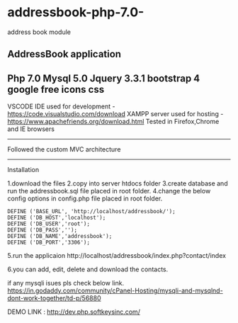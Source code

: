 # addressbook-php-7.0-
address book module 

AddressBook application
-----------------------------------
Php 7.0
Mysql 5.0
Jquery 3.3.1
bootstrap 4
google free icons css
----------------------------------- 
VSCODE IDE used for development - https://code.visualstudio.com/download
XAMPP server used for hosting - https://www.apachefriends.org/download.html
Tested in Firefox,Chrome and IE browsers

----------------------------------

Followed the custom MVC architecture

------------------------------------

Installation

1.download the files
2.copy into server htdocs folder
3.create database and run the addressbook.sql file placed in root folder.
4.change the below config options in config.php file placed in root folder.

    DEFINE ('BASE_URL', 'http://localhost/addressbook/'); 
    DEFINE ('DB_HOST','localhost');
    DEFINE ('DB_USER','root');
    DEFINE ('DB_PASS','');
    DEFINE ('DB_NAME','addressbook');
    DEFINE ('DB_PORT','3306'); 

5.run the applicaion http://localhost/addressbook/index.php?contact/index 

6.you can add, edit, delete and download the contacts.

if any mysqli isues pls check below link.
https://in.godaddy.com/community/cPanel-Hosting/mysqli-and-mysqlnd-dont-work-together/td-p/56880

DEMO LINK : http://dev.php.softkeysinc.com/


 

